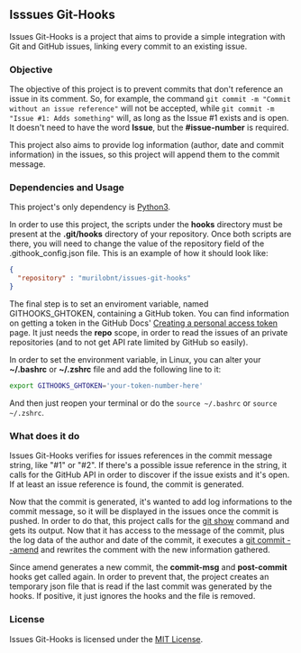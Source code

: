 ## Isssues Git-Hooks

Issues Git-Hooks is a project that aims to provide a simple
integration with Git and GitHub issues, linking every commit to
an existing issue.

### Objective

The objective of this project is to prevent commits that don't
reference an issue in its comment. So, for example, the command
`git commit -m "Commit without an issue reference"` will not be
accepted, while `git commit -m "Issue #1: Adds something"` will,
as long as the Issue #1 exists and is open. It doesn't need to
have the word **Issue**, but the **#issue-number** is required.

This project also aims to provide log information (author, date
and commit information) in the issues, so this project will append
them to the commit message.

### Dependencies and Usage

This project's only dependency is
[Python3](https://www.python.org/downloads/).

In order to use this project, the scripts under the **hooks** directory must be
present at the **.git/hooks** directory of your repository. Once both scripts
are there, you will need to change the value of the repository field
of the .githook_config.json file. This is an example of how it
should look like:

```json
{
  "repository" : "murilobnt/issues-git-hooks"
}
```

The final step is to set an enviroment variable, named
GITHOOKS_GHTOKEN, containing a GitHub token. You can find
information on getting a token in the GitHub Docs'
[Creating a personal access token](https://docs.github.com/en/free-pro-team@latest/github/authenticating-to-github/creating-a-personal-access-token) page.
It just needs the **repo** scope, in order to read the issues of
an private repositories (and to not get API rate limited by GitHub
so easily).

In order to set the environment variable, in Linux, you can alter
your **~/.bashrc** or **~/.zshrc** file and add the following line
to it:

```sh
export GITHOOKS_GHTOKEN='your-token-number-here'
```

And then just reopen your terminal or do the `source ~/.bashrc` or
`source ~/.zshrc`.

### What does it do

Issues Git-Hooks verifies for issues references in the commit
message string, like "#1" or "#2". If there's a possible issue
reference in the string, it calls for the GitHub API in order to
discover if the issue exists and it's open. If at least an issue
reference is found, the commit is generated.

Now that the commit is generated, it's wanted to add log
informations to the commit message, so it will be displayed in the
issues once the commit is pushed. In order to do that, this project
calls for the [git show](https://git-scm.com/docs/git-show) command
and gets its output. Now that it has access to the message of the
commit, plus the log data of the author and date of the commit, it
executes a
[git commit --amend](https://docs.github.com/en/free-pro-team@latest/github/committing-changes-to-your-project/changing-a-commit-message)
and rewrites the comment with the new information gathered.

Since amend generates a new commit, the **commit-msg** and
**post-commit** hooks get called again. In order to prevent that,
the project creates an temporary json file that is read if the
last commit was generated by the hooks. If positive, it just
ignores the hooks and the file is removed.

### License

Issues Git-Hooks is licensed under the [MIT License](https://github.com/murilobnt/issues-git-hooks/blob/master/LICENSE).
